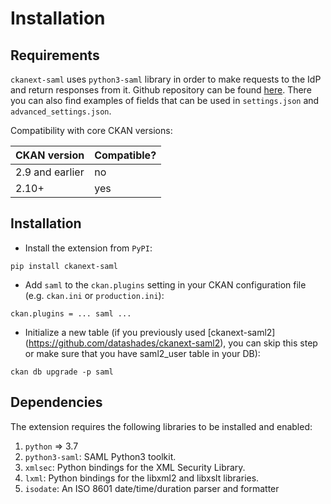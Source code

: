 # Installation

## Requirements

``ckanext-saml`` uses ``python3-saml`` library in order to make requests to the
IdP and return responses from it. Github repository can be found
[here](https://github.com/onelogin/python3-saml). There you can also find
examples of fields that can be used in ``settings.json`` and
``advanced_settings.json``.

Compatibility with core CKAN versions:

| CKAN version    | Compatible?   |
| --------------- | ------------- |
| 2.9 and earlier | no            |
| 2.10+           | yes           |


## Installation


- Install the extension from ``PyPI``:

```
pip install ckanext-saml 
```

- Add ``saml`` to the ``ckan.plugins`` setting in your CKAN configuration file (e.g. `ckan.ini` or `production.ini`):

```
ckan.plugins = ... saml ...
```

- Initialize a new table (if you previously used [ckanext-saml2] (https://github.com/datashades/ckanext-saml2), you can skip this step or make sure that you have saml2_user table in your DB):

```
ckan db upgrade -p saml
```

## Dependencies

The extension requires the following libraries to be installed and enabled:

1. ``python`` => 3.7
2. ``python3-saml``: SAML Python3 toolkit.
3. ``xmlsec``: Python bindings for the XML Security Library.
4. ``lxml``: Python bindings for the libxml2 and libxslt libraries.
5. ``isodate``: An ISO 8601 date/time/duration parser and formatter
